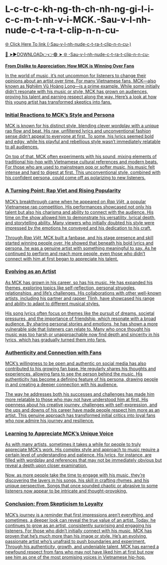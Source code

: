 # L-c-tr-c-kh-ng-th-ch-nh-ng-gi-l-i-c-c-m-t-nh-v-i-MCK.-Sau-v-l-nh-nude-c-t-ra-t-clip-n-n-cu-

<a href="https://fifa55ballz.com/jyfhgc"> 🌐 Click Here To link (-Sau-v-l-nh-nude-c-t-ra-t-clip-n-n-cu-)

🔴 ➤►DOWNLOAD👉👉🟢 ➤  <a href="https://fifa55ballz.com/jyfhgc"> 🌐 -Sau-v-l-nh-nude-c-t-ra-t-clip-n-n-cu-

**From Dislike to Appreciation: How MCK is Winning Over Fans**

In the world of music, it’s not uncommon for listeners to change their opinions about an artist over time. For many Vietnamese fans, MCK—also known as Nghiêm Vũ Hoàng Long—is a prime example. While some initially didn’t resonate with his music or style, MCK has grown on audiences, proving his talent and earning respect along the way. Here’s a look at how this young artist has transformed skeptics into fans.

### Initial Reactions to MCK’s Style and Persona

MCK is known for his distinct style, blending clever wordplay with a unique rap flow and beat. His raw, unfiltered lyrics and unconventional fashion sense didn’t appeal to everyone at first. To some, his lyrics seemed bold and edgy, while his playful and rebellious style wasn’t immediately relatable to all audiences. 

On top of that, MCK often experiments with his sound, mixing elements of traditional hip-hop with Vietnamese cultural references and modern beats. For those who are used to mainstream pop or softer music, his music felt intense and hard to digest at first. This unconventional style, combined with his confident persona, could come off as polarizing to new listeners.

### A Turning Point: Rap Viet and Rising Popularity

MCK’s breakthrough came when he appeared on *Rap Việt*, a popular Vietnamese rap competition. His performances showcased not only his talent but also his charisma and ability to connect with the audience. His time on the show allowed him to demonstrate his versatility, lyrical depth, and storytelling ability. Many viewers who initially doubted his style were impressed by the emotions he conveyed and his dedication to his craft. 

Through *Rap Việt*, MCK built a fanbase, and his stage presence and skill started winning people over. He showed that beneath his bold lyrics and persona, he was a genuine artist with something meaningful to say. As he continued to perform and reach more people, even those who didn’t connect with him at first began to appreciate his talent.

### Evolving as an Artist

As MCK has grown in his career, so has his music. He has expanded his themes, exploring topics like self-reflection, personal struggles, relationships, and life’s challenges. His collaborations with other well-known artists, including his partner and rapper Tlinh, have showcased his range and ability to adapt to different musical styles.

His song lyrics often focus on themes like the pursuit of dreams, societal pressures, and the importance of friendship, which resonate with a broad audience. By sharing personal stories and emotions, he has shown a more vulnerable side that listeners can relate to. Many who once thought his music was too harsh or unapproachable now find depth and sincerity in his lyrics, which has gradually turned them into fans.

### Authenticity and Connection with Fans

MCK’s willingness to be open and authentic on social media has also contributed to his growing fan base. He regularly shares his thoughts and experiences, allowing fans to see the person behind the music. His authenticity has become a defining feature of his persona, drawing people in and creating a deeper connection with his audience.

The way he addresses both his successes and challenges has made him more relatable to those who may not have understood him at first. His openness about his creative journey, challenges with self-expression, and the ups and downs of his career have made people respect him more as an artist. This genuine approach has transformed initial critics into loyal fans who now admire his journey and resilience.

### Learning to Appreciate MCK’s Unique Voice

As with many artists, sometimes it takes a while for people to truly appreciate MCK’s work. His complex style and approach to music require a certain level of understanding and patience. His lyrics, for instance, are filled with wordplay and references that may not be immediately obvious but reveal a depth upon closer examination.

Now, as more people take the time to engage with his music, they’re discovering the layers in his songs, his skill in crafting rhymes, and his unique perspective. Songs that once sounded chaotic or abrasive to some listeners now appear to be intricate and thought-provoking.

### Conclusion: From Skepticism to Loyalty

MCK’s journey is a reminder that first impressions aren’t everything, and sometimes, a deeper look can reveal the true value of an artist. Today, he continues to grow as an artist, consistently surprising and engaging his listeners. For those who didn’t initially connect with his music, MCK has proven that he’s much more than his image or style. He’s an evolving, passionate artist who’s unafraid to push boundaries and experiment. Through his authenticity, growth, and undeniable talent, MCK has earned a newfound respect from fans who may not have liked him at first but now see him as one of the most promising voices in Vietnamese hip-hop.
